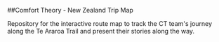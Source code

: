 ##Comfort Theory - New Zealand Trip Map

Repository for the interactive route map to track the CT team's journey along the Te Araroa Trail and present their stories along the way.
